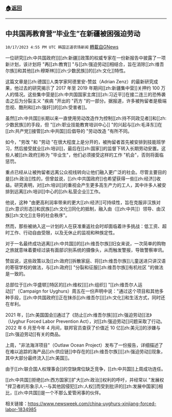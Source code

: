 ###  [:house:返回](README.md)
---


## 中共国再教育营“毕业生”在新疆被困强迫劳动
`10/17/2023 4:55 PM UTC 韩国正道农场新闻` [轉載自GNews](https://gnews.org/articles/1846059)




一位研究[[zh:中共国政府]][[zh:新疆]]政策的权威专家在一份新报告中披露了一项新计划，该计划将 "再[[zh:教育]] "与[[zh:强迫劳动]]相结合，旨在消除[[zh:维吾尔族]]和其他[[zh:穆斯林]][[zh:少数民族]]的[[zh:文化]]特性。

  
这篇文章是[[zh:德国]]人类学家阿德里安-赞兹（Adrian Zenz）的最新研究成果，他过去的研究揭示了 2017 年至 2019 年期间[[zh:新疆集中营]]关押约 100 万人的情况。这些集中营是[[zh:中共国国家主席]][[zh:习近平]]在接二连三的恐怖袭击之后为分裂主义 "疾病 "开出的 "药方 "的一部分。据报道，许多被拘留者是极端忽视、酷刑和[[zh:强奸]]的[[zh:受害者]]。

  
  

虽然[[zh:中共国]]长期以来一直使用劳动改造作为控制[[zh:持不同政见者]]和[[zh:少数民族]]的手段，但 "[[zh:职业技能教育培训中心]] "的兴起与[[zh:毛泽东]]在[[zh:共产党]]接管[[zh:中共国]]后倡导的 "劳动改造 "有所不同。

  

如今，"劳改 "和 "劳动 "在很大程度上是分开的，被拘留者首先被安排到技能班学习，然后接受就业[[zh:培训]]，最后在[[zh:国家]]的监督下转入长期劳动安置。这些人被[[zh:政府]]称为 "毕业生"，他们必须接受这样的工作 "机会"，否则将面临惩罚。

  
  

重点已经从让被拘留者远离公众视线转向让他们融入更广泛的社会。尽管主要目的是[[zh:政治]]性的，但曾兹说，[[zh:中共国政府]]也希望获得一些[[zh:经济]]收益。研究表明，对[[zh:培训]]的重视会产生更多高生产力的工人，其中许多人被安排到远离[[zh:培训]]中心的[[zh:私营企业]]工作。

  
  

他说，这种 "由更高利润率带来的更大[[zh:经济]]可持续性，旨在克服非汉族对[[zh:意识形态]]和民族[[zh:文化]]同化的抵制，融入由（[[zh:中共]]）领导、由汉族[[zh:文化]]主导的社会秩序"。

  
  

然而，那些被纳入这一计划的人在获准重返社会时却面临着许多挑战：低工资、超时工作、行动自由受限，以及无休止的监视和种族定性。

  
  

对于一名最终成功逃离[[zh:中共国]]的[[zh:维吾尔族]]妇女来说，一次简单的购物之旅就意味着要经过装有面部识别系统的摄像头，从而触发警报，导致警察审讯。

  
  

赞兹说，这些政策以及[[zh:政府]]拆散家庭、将[[zh:维吾尔族]]儿童送进只讲汉语的寄宿学校的做法，与[[zh:政府]] "分裂和征服[[zh:维吾尔族]]有机社区 "的做法是一致的。

  
  

总部位于[[zh:华盛顿]]特区的[[zh:维权]][[zh:组织]] "[[zh:维吾尔人运动]]"（Campaign for Uyghurs）周五在一份声明中说："通过这个项目和其他多种手段，[[zh:中共国政府]]正在抹杀[[zh:维吾尔]][[zh:文化]]和生活方式，同时还在牟利。

  
  

2021 年，[[zh:美国国会]]通过了《防止[[zh:维吾尔族]][[zh:强迫劳动]]法》（Uyghur Forced Labor Prevention Act），对[[zh:强迫劳动]]问题采取了行动。2022 年 6 月至今年 4 月间，联邦官员查获了价值近 10 亿[[zh:美元]]的涉嫌与[[zh:强迫劳动]]有关的商品。

  
  

上周，"非法海洋项目"（Outlaw Ocean Project）发布了一份报告，详细描述了在难以追踪的海产品[[zh:供应链]]中存在的[[zh:维吾尔族]][[zh:强迫劳动]]现象，其中大部分最终流入[[zh:美国]]。

  
  

由于[[zh:联合国人权理事会]]的空缺席位缺乏竞争，[[zh:中共国]]上周成功连任。

  
  

[[zh:中共国]]拒绝[[zh:西方国家]]扩大[[zh:政治]]权利的呼吁，并经常以 "发展权 "捍卫者的形象示人--与其他因侵犯[[zh:人权]]而受到批评的[[zh:发展中国家]]相比，[[zh:中共国]]是一个不那么爱管闲事的伙伴。

  
  

相关链接：https://www.newsweek.com/china-uyghurs-xinjiang-forced-labor-1834985
